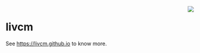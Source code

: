<img align="right" src="https://github-readme-stats.vercel.app/api?username=livcm&show_icons=true&icon_color=CE1D2D&text_color=718096&bg_color=ffffff&hide_title=true" />

# livcm

See <https://livcm.github.io> to know more.
